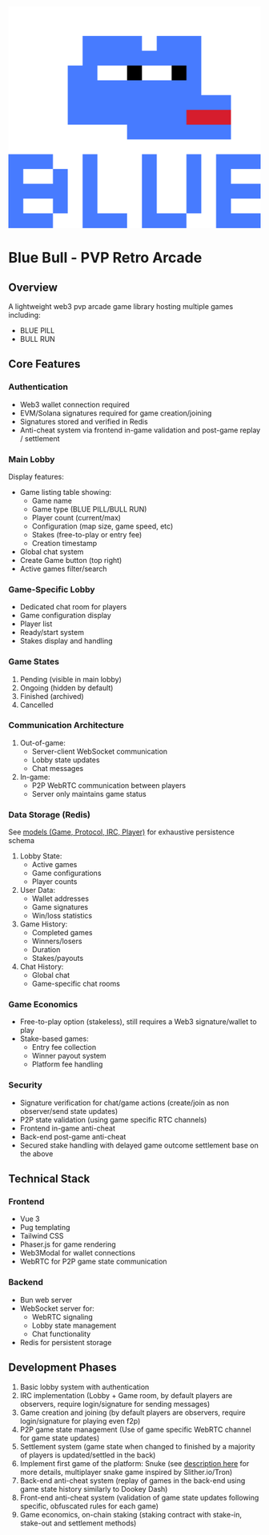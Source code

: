 ![img](./blue.png)
# Blue Bull - PVP Retro Arcade

## Overview
A lightweight web3 pvp arcade game library hosting multiple games including:
- BLUE PILL
- BULL RUN

## Core Features

### Authentication
- Web3 wallet connection required
- EVM/Solana signatures required for game creation/joining
- Signatures stored and verified in Redis
- Anti-cheat system via frontend in-game validation and post-game replay / settlement

### Main Lobby
Display features:
- Game listing table showing:
  - Game name
  - Game type (BLUE PILL/BULL RUN)
  - Player count (current/max)
  - Configuration (map size, game speed, etc)
  - Stakes (free-to-play or entry fee)
  - Creation timestamp
- Global chat system
- Create Game button (top right)
- Active games filter/search

### Game-Specific Lobby
- Dedicated chat room for players
- Game configuration display
- Player list
- Ready/start system
- Stakes display and handling

### Game States
1. Pending (visible in main lobby)
2. Ongoing (hidden by default)
3. Finished (archived)
4. Cancelled

### Communication Architecture
1. Out-of-game:
   - Server-client WebSocket communication
   - Lobby state updates
   - Chat messages
2. In-game:
   - P2P WebRTC communication between players
   - Server only maintains game status

### Data Storage (Redis)
See [models (Game, Protocol, IRC, Player)](./common/types) for exhaustive persistence schema
1. Lobby State:
   - Active games
   - Game configurations
   - Player counts
2. User Data:
   - Wallet addresses
   - Game signatures
   - Win/loss statistics
3. Game History:
   - Completed games
   - Winners/losers
   - Duration
   - Stakes/payouts
4. Chat History:
   - Global chat
   - Game-specific chat rooms

### Game Economics
- Free-to-play option (stakeless), still requires a Web3 signature/wallet to play
- Stake-based games:
  - Entry fee collection
  - Winner payout system
  - Platform fee handling

### Security
- Signature verification for chat/game actions (create/join as non observer/send state updates)
- P2P state validation (using game specific RTC channels)
- Frontend in-game anti-cheat
- Back-end post-game anti-cheat 
- Secured stake handling with delayed game outcome settlement base on the above

## Technical Stack

### Frontend
- Vue 3 
- Pug templating
- Tailwind CSS
- Phaser.js for game rendering
- Web3Modal for wallet connections
- WebRTC for P2P game state communication

### Backend
- Bun web server
- WebSocket server for:
  - WebRTC signaling
  - Lobby state management
  - Chat functionality
- Redis for persistent storage

## Development Phases
1. Basic lobby system with authentication
2. IRC implementation (Lobby + Game room, by default players are observers, require login/signature for sending messages)
3. Game creation and joining (by default players are observers, require login/signature for playing even f2p)
4. P2P game state management (Use of game specific WebRTC channel for game state updates)
5. Settlement system (game state when changed to finished by a majority of players is updated/settled in the back)
6. Implement first game of the platform: Snuke (see [description here](https://github.com/solrace-wtf/v1) for more details, multiplayer snake game inspired by Slither.io/Tron)
7. Back-end anti-cheat system (replay of games in the back-end using game state history similarly to Dookey Dash)
8. Front-end anti-cheat system (validation of game state updates following specific, obfuscated rules for each game)
9. Game economics, on-chain staking (staking contract with stake-in, stake-out and settlement methods)
